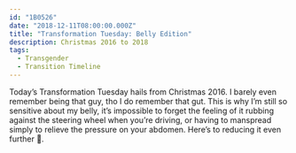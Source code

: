 ```yaml
---
id: "1B0526"
date: "2018-12-11T08:00:00.000Z"
title: "Transformation Tuesday: Belly Edition"
description: Christmas 2016 to 2018
tags:
  - Transgender
  - Transition Timeline
---
```

Today’s Transformation Tuesday hails from Christmas 2016. I barely even remember being that guy, tho I do remember that gut. This is why I’m still so sensitive about my belly, it’s impossible to forget the feeling of it rubbing against the steering wheel when you’re driving, or having to manspread simply to relieve the pressure on your abdomen. Here’s to reducing it even further 🥂.

